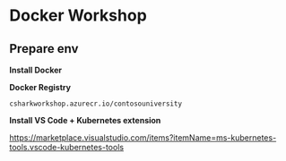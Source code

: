 # Docker Workshop

## Prepare env

**Install Docker**<br/>


**Docker Registry**<br/>

``csharkworkshop.azurecr.io/contosouniversity``

**Install VS Code + Kubernetes extension**

https://marketplace.visualstudio.com/items?itemName=ms-kubernetes-tools.vscode-kubernetes-tools



